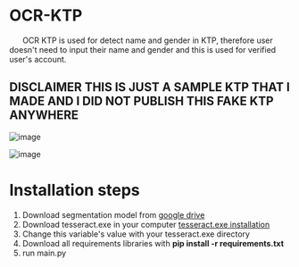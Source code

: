 # OCR-KTP

&nbsp;&nbsp;&nbsp;&nbsp;&nbsp; OCR KTP is used for detect name and gender in KTP, therefore user doesn't need to input their name and gender and this is used for verified user's account.

## DISCLAIMER THIS IS JUST A SAMPLE KTP THAT I MADE AND I DID NOT PUBLISH THIS FAKE KTP ANYWHERE

![image](https://user-images.githubusercontent.com/91602612/204117615-117df3b2-4254-4ce4-a59b-19c9b7517af6.png)

![image](https://user-images.githubusercontent.com/91602612/204117636-e21c6abe-3c5b-42ad-9d93-12f04ab7ab39.png)


# Installation steps

1. Download segmentation model from [google drive](https://drive.google.com/file/d/1wLaE2mVfVsoM5ym9iRCU4VAfuYrKVBlq/view?usp=share_link)
2. Download tesseract.exe in your computer [tesseract.exe installation](https://tesseract-ocr.github.io/tessdoc/Downloads.html)
3. Change this variable's value with your tesseract.exe directory
4. Download all requirements libraries with **pip install -r requirements.txt**
5. run main.py
